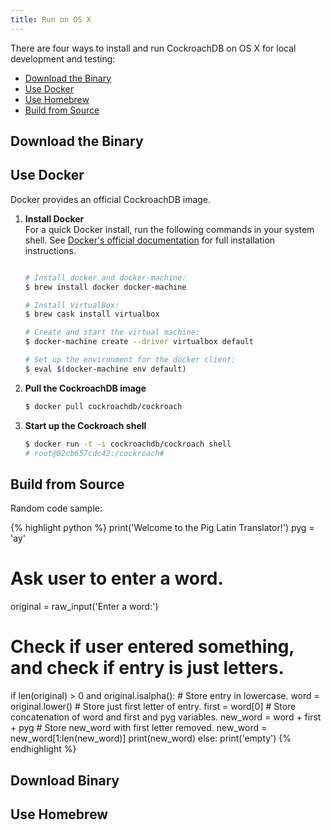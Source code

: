 ```yaml
---
title: Run on OS X
---
```


There are four ways to install and run CockroachDB on OS X for local development and testing:

-	[Download the Binary](#download-the-binary)
-	[Use Docker](#use-docker)
- 	[Use Homebrew](#use-homebrew)
-	[Build from Source](#build-from-source)

## Download the Binary

## Use Docker

Docker provides an official CockroachDB image. 

1. 	**Install Docker**  
	For a quick Docker install, run the following commands in your system shell. See [Docker's official documentation](https://docs.docker.com/engine/installation/mac/) for full installation instructions. 

	```bash

	# Install docker and docker-machine: 
	$ brew install docker docker-machine

	# Install VirtualBox: 
	$ brew cask install virtualbox

	# Create and start the virtual machine: 
	$ docker-machine create --driver virtualbox default

	# Set up the environment for the docker client: 
	$ eval $(docker-machine env default)
	```

2. 	**Pull the CockroachDB image**  

	```bash
	$ docker pull cockroachdb/cockroach
	```

3.	**Start up the Cockroach shell**

	```bash
	$ docker run -t -i cockroachdb/cockroach shell
	# root@82cb657cdc42:/cockroach#
	```


## Build from Source


Random code sample:

{% highlight python %}
print('Welcome to the Pig Latin Translator!')
pyg = 'ay'

# Ask user to enter a word.
original = raw_input('Enter a word:')

# Check if user entered something, and check if entry is just letters.
if len(original) > 0 and original.isalpha():
    # Store entry in lowercase.
    word = original.lower()
    # Store just first letter of entry.
    first = word[0]
    # Store concatenation of word and first and pyg variables.
    new_word = word + first + pyg
    # Store new_word with first letter removed.
    new_word = new_word[1:len(new_word)]
    print(new_word)
else:
    print('empty')
{% endhighlight %}

## Download Binary

## Use Homebrew

